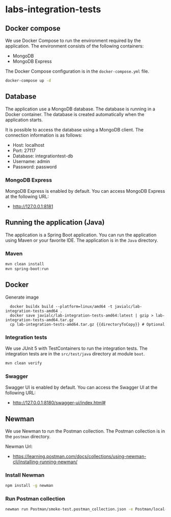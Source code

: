 # labs-integration-tests

## Docker compose

We use Docker Compose to run the environment required by the application. The environment consists of the following
containers:

* MongoDB
* MongoDB Express

The Docker Compose configuration is in the `docker-compose.yml` file.

```bash
docker-compose up -d
```

## Database

The application use a MongoDB database. The database is running in a Docker container.
The database is created automatically when the application starts.

It is possible to access the database using a MongoDB client. The connection information is as follows:

* Host: localhost
* Port: 27117
* Database: integrationtest-db
* Username: admin
* Password: password

### MongoDB Express

MongoDB Express is enabled by default. You can access MongoDB Express at the following URL:

* http://127.0.0.1:8181

## Running the application (Java)

The application is a Spring Boot application. You can run the application using Maven or your favorite IDE.
The application is in the `Java` directory.

### Maven

```bash
mvn clean install
mvn spring-boot:run
```

## Docker

Generate image

```shell
  docker buildx build --platform=linux/amd64 -t javialc/lab-integration-tests-amd64 .
  docker save javialc/lab-integration-tests-amd64:latest | gzip > lab-integration-tests-amd64.tar.gz
  cp lab-integration-tests-amd64.tar.gz {{directoryToCopy}} # Optional
```


### Integration tests

We use JUnit 5 with TestContainers to run the integration tests.
The integration tests are in the `src/test/java` directory at module `boot`.

```bash
mvn clean verify
```

### Swagger

Swagger UI is enabled by default. You can access the Swagger UI at the following URL:

* http://127.0.0.1:8180/swagger-ui/index.html#

## Newman

We use Newman to run the Postman collection. The Postman collection is in the `postman` directory.

Newman Url:

* https://learning.postman.com/docs/collections/using-newman-cli/installing-running-newman/

### Install Newman

```bash
npm install -g newman
```

### Run Postman collection

```bash
newman run Postman/smoke-test.postman_collection.json -e Postman/local-java.postman_environment.json
```
